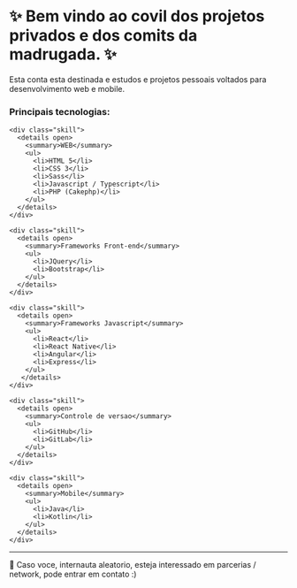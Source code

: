 <head>
  <link rel="stylesheet" href="style.css"/>
</head>

<body>
  <h1> ✨ Bem vindo ao covil dos projetos privados e dos comits da madrugada. ✨ </h1>

  <p>
    Esta conta esta destinada e estudos e projetos pessoais voltados para desenvolvimento web e mobile. 
  </p>

  <h3>Principais tecnologias:</h3>
  <div class="skills">

    <div class="skill">
      <details open>
        <summary>WEB</summary>
        <ul>
          <li>HTML 5</li>
          <li>CSS 3</li>
          <li>Sass</li>
          <li>Javascript / Typescript</li>
          <li>PHP (Cakephp)</li>
        </ul>
      </details>
    </div>
  
    <div class="skill">
      <details open>
        <summary>Frameworks Front-end</summary>
        <ul>
          <li>JQuery</li>
          <li>Bootstrap</li>
        </ul>
      </details>
    </div>

    <div class="skill">
      <details open>
        <summary>Frameworks Javascript</summary> 
        <ul>
          <li>React</li>
          <li>React Native</li>
          <li>Angular</li>
          <li>Express</li>
        </ul>
       </details>
    </div>
  
    <div class="skill">
      <details open>
        <summary>Controle de versao</summary> 
        <ul>
          <li>GitHub</li>
          <li>GitLab</li>
        </ul>
      </details>
    </div>

    <div class="skill">
      <details open>
        <summary>Mobile</summary> 
        <ul>
          <li>Java</li>
          <li>Kotlin</li>
        </ul>
      </details>
    </div>

  </div>

  <hr>
  <p> 💬 Caso voce, internauta aleatorio, esteja interessado em parcerias / network, pode entrar em contato :) </p>
</body>
